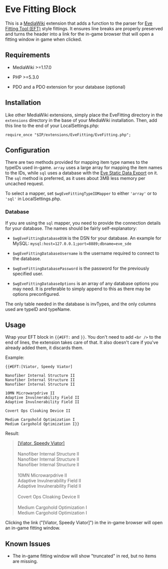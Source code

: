 # Eve Fitting Block

This is a [MediaWiki][mwiki] extension that adds a function to the parser for
[Eve Fitting Tool (EFT)][eft] style fittings. It ensures line breaks are
properly preserved and turns the header into a link for the in-game browser
that will open a fitting window in game when clicked.

[mwiki]:http://www.mediawiki.org/
[eft]: https://forums.eveonline.com/default.aspx?g=posts&t=24359

## Requirements

* MediaWiki >=1.17.0

* PHP >=5.3.0

* PDO and a PDO extension for your database (optional)

## Installation

Like other MediaWiki extensions, simply place the EveFitting directory in the
`extensions` directory in the base of your MediaWiki installation. Then, add
this line to the end of your LocalSettings.php:

    require_once "$IP/extensions/EveFitting/EveFitting.php";

## Configuration

There are two methods provided for mapping item type names to the typeIDs used
in-game. `array` uses a large array for mapping the item names to the IDs,
while `sql` uses a database with the [Eve Static Data Export][sde] on it. The
`sql` method is preferred, as it uses about 3MB less memory per uncached
request.

[sde]: http://community.eveonline.com/community/fansites/toolkit/

To select a mapper, set `$wgEveFittingTypeIDMapper` to either `'array'` or to
`'sql'` in LocalSettings.php.

### Database

If you are using the `sql` mapper, you need to provide the connection details
for your database. The names should be fairly self-explanatory:

* `$wgEveFittingDatabaseDSN` is the DSN for your database. An example for
  MySQL: `mysql:host=127.0.0.1;port=8889;dbname=eve_sde`

* `$wgEveFittingDatabaseUsername` is the username required to connect to the
  database.

* `$wgEveFittingDatabasePassword` is the password for the previously specified
  user.

* `$wgEveFittingDatabaseOptions` is an array of any database options you may
  need. It is preferable to simply append to this as there may be options
  preconfigured.

The only table needed in the database is invTypes, and the only columns used
are typeID and typeName.

## Usage

Wrap your EFT block in `{{#EFT:` and `}}`. You don't need to add `<br />` to
the end of lines, the extension takes care of that. It also doesn't care if
you've already added them, it discards them.

Example:

    {{#EFT:[Viator, Speedy Viator]
    
    Nanofiber Internal Structure II
    Nanofiber Internal Structure II
    Nanofiber Internal Structure II
    
    10MN Microwarpdrive II
    Adaptive Invulnerability Field II
    Adaptive Invulnerability Field II
    
    Covert Ops Cloaking Device II
    
    Medium Cargohold Optimization I
    Medium Cargohold Optimization I}}

Result:

> <p><a href="javascript:CCPEVE.showFitting('12743:2605;3:12076;1:2281;2:11578;1:31119;2:')">[Viator, Speedy Viator]</a><br /><br />Nanofiber Internal Structure II<br />Nanofiber Internal Structure II<br />Nanofiber Internal Structure II<br /><br />10MN Microwarpdrive II<br />Adaptive Invulnerability Field II<br />Adaptive Invulnerability Field II<br /><br />Covert Ops Cloaking Device II<br /><br />Medium Cargohold Optimization I<br />Medium Cargohold Optimization I
</p>

Clicking the link ("[Viator, Speedy Viator]") in the in-game browser will
open an in-game fitting window.


## Known Issues

* The in-game fitting window will show "truncated" in red, but no items are
  missing.

